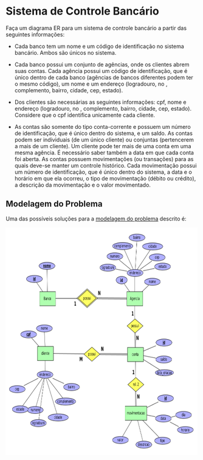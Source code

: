 # Sistema de Controle Bancário

Faça um diagrama ER para um sistema de controle bancário a partir das seguintes informações:

* Cada banco tem um nome e um código de identificação no sistema bancário. Ambos são únicos no sistema.

* Cada banco possui um conjunto de agências, onde os clientes abrem suas contas. Cada agência possui um código de identificação, que é único dentro de cada banco (agências de bancos diferentes podem ter o mesmo código), um nome e um endereço (logradouro, no , complemento, bairro, cidade, cep, estado).

* Dos clientes são necessárias as seguintes informações: cpf, nome e endereço (logradouro, no , complemento, bairro, cidade, cep, estado). Considere que o cpf identifica unicamente cada cliente.

* As contas são somente do tipo conta-corrente e possuem um número de identificação, que é único dentro do sistema, e um saldo. As contas podem ser individuais (de um único cliente) ou conjuntas (pertencerem a mais de um cliente). Um cliente pode ter mais de uma conta em uma mesma agência. É necessário saber também a data em que cada conta foi aberta. As contas possuem movimentações (ou transações) para as quais deve-se manter um controle histórico. Cada movimentação possui um número de identificação, que é único dentro do sistema, a data e o horário em que ela ocorreu, o tipo de movimentação (débito ou crédito), a descrição da movimentação e o valor movimentado. 

## Modelagem do Problema

Uma das possíveis soluções para a [modelagem do problema](banco.xml) descrito é:

<p align="center">
    <img src="./banco.png" width="900px" height="600px">
</p>